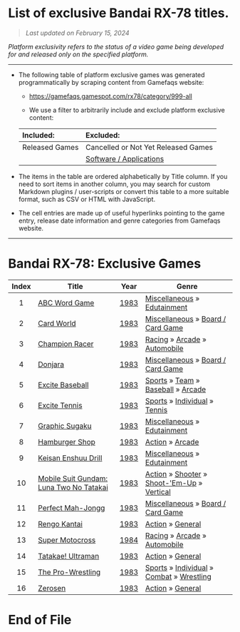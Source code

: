 ﻿# List of exclusive Bandai RX-78 titles.

> *Last updated on February 15, 2024*

_Platform exclusivity refers to the status of a video game being developed for and released only on the specified platform._

-----------------------------

 - The following table of platform exclusive games was generated programmatically by scraping content from Gamefaqs website: 

    - https://gamefaqs.gamespot.com/rx78/category/999-all

    - We use a filter to arbitrarily include and exclude platform exclusive content:

      
    |Included:|Excluded:|
    |:--|:--|
    |Released Games|Cancelled or Not Yet Released Games
    ||[Software / Applications](https://gamefaqs.gamespot.com/rx78/category/277-miscellaneous-application)


 - The items in the table are ordered alphabetically by Title column. If you need to sort items in another column, you may search for custom Markdown plugins / user-scripts or convert this table to a more suitable format, such as CSV or HTML with JavaScript.

 - The cell entries are made up of useful hyperlinks pointing to the game entry, release date information and genre categories from Gamefaqs website.

-----------------------------
# Bandai RX-78∶ Exclusive Games
|Index|Title|Year|Genre|
|:--:|--|--|--|
|1|<a href="https://gamefaqs.gamespot.com/rx78/442367-abc-word-game" target="_blank" rel="noopener noreferrer">ABC Word Game</a>|<a href="https://gamefaqs.gamespot.com/rx78/442367-abc-word-game/data" target="_blank" rel="noopener noreferrer">1983</a>|<a href="https://gamefaqs.gamespot.com/rx78/category/49-miscellaneous" target="_blank" rel="noopener noreferrer">Miscellaneous</a> &raquo; <a href="https://gamefaqs.gamespot.com/rx78/category/275-miscellaneous-edutainment" target="_blank" rel="noopener noreferrer">Edutainment</a>|
|2|<a href="https://gamefaqs.gamespot.com/rx78/442368-card-world" target="_blank" rel="noopener noreferrer">Card World</a>|<a href="https://gamefaqs.gamespot.com/rx78/442368-card-world/data" target="_blank" rel="noopener noreferrer">1983</a>|<a href="https://gamefaqs.gamespot.com/rx78/category/49-miscellaneous" target="_blank" rel="noopener noreferrer">Miscellaneous</a> &raquo; <a href="https://gamefaqs.gamespot.com/rx78/category/227-miscellaneous-board-card-game" target="_blank" rel="noopener noreferrer">Board / Card Game</a>|
|3|<a href="https://gamefaqs.gamespot.com/rx78/442369-champion-racer" target="_blank" rel="noopener noreferrer">Champion Racer</a>|<a href="https://gamefaqs.gamespot.com/rx78/442369-champion-racer/data" target="_blank" rel="noopener noreferrer">1983</a>|<a href="https://gamefaqs.gamespot.com/rx78/category/47-racing" target="_blank" rel="noopener noreferrer">Racing</a> &raquo; <a href="https://gamefaqs.gamespot.com/rx78/category/314-racing-arcade" target="_blank" rel="noopener noreferrer">Arcade</a> &raquo; <a href="https://gamefaqs.gamespot.com/rx78/category/232-racing-arcade-automobile" target="_blank" rel="noopener noreferrer">Automobile</a>|
|4|<a href="https://gamefaqs.gamespot.com/rx78/442371-donjara" target="_blank" rel="noopener noreferrer">Donjara</a>|<a href="https://gamefaqs.gamespot.com/rx78/442371-donjara/data" target="_blank" rel="noopener noreferrer">1983</a>|<a href="https://gamefaqs.gamespot.com/rx78/category/49-miscellaneous" target="_blank" rel="noopener noreferrer">Miscellaneous</a> &raquo; <a href="https://gamefaqs.gamespot.com/rx78/category/227-miscellaneous-board-card-game" target="_blank" rel="noopener noreferrer">Board / Card Game</a>|
|5|<a href="https://gamefaqs.gamespot.com/rx78/442372-excite-baseball" target="_blank" rel="noopener noreferrer">Excite Baseball</a>|<a href="https://gamefaqs.gamespot.com/rx78/442372-excite-baseball/data" target="_blank" rel="noopener noreferrer">1983</a>|<a href="https://gamefaqs.gamespot.com/rx78/category/43-sports" target="_blank" rel="noopener noreferrer">Sports</a> &raquo; <a href="https://gamefaqs.gamespot.com/rx78/category/91-sports-team" target="_blank" rel="noopener noreferrer">Team</a> &raquo; <a href="https://gamefaqs.gamespot.com/rx78/category/94-sports-team-baseball" target="_blank" rel="noopener noreferrer">Baseball</a> &raquo; <a href="https://gamefaqs.gamespot.com/rx78/category/200-sports-team-baseball-arcade" target="_blank" rel="noopener noreferrer">Arcade</a>|
|6|<a href="https://gamefaqs.gamespot.com/rx78/442373-excite-tennis" target="_blank" rel="noopener noreferrer">Excite Tennis</a>|<a href="https://gamefaqs.gamespot.com/rx78/442373-excite-tennis/data" target="_blank" rel="noopener noreferrer">1983</a>|<a href="https://gamefaqs.gamespot.com/rx78/category/43-sports" target="_blank" rel="noopener noreferrer">Sports</a> &raquo; <a href="https://gamefaqs.gamespot.com/rx78/category/92-sports-individual" target="_blank" rel="noopener noreferrer">Individual</a> &raquo; <a href="https://gamefaqs.gamespot.com/rx78/category/101-sports-individual-tennis" target="_blank" rel="noopener noreferrer">Tennis</a>|
|7|<a href="https://gamefaqs.gamespot.com/rx78/442374-graphic-sugaku" target="_blank" rel="noopener noreferrer">Graphic Sugaku</a>|<a href="https://gamefaqs.gamespot.com/rx78/442374-graphic-sugaku/data" target="_blank" rel="noopener noreferrer">1983</a>|<a href="https://gamefaqs.gamespot.com/rx78/category/49-miscellaneous" target="_blank" rel="noopener noreferrer">Miscellaneous</a> &raquo; <a href="https://gamefaqs.gamespot.com/rx78/category/275-miscellaneous-edutainment" target="_blank" rel="noopener noreferrer">Edutainment</a>|
|8|<a href="https://gamefaqs.gamespot.com/rx78/442375-hamburger-shop" target="_blank" rel="noopener noreferrer">Hamburger Shop</a>|<a href="https://gamefaqs.gamespot.com/rx78/442375-hamburger-shop/data" target="_blank" rel="noopener noreferrer">1983</a>|<a href="https://gamefaqs.gamespot.com/rx78/category/54-action" target="_blank" rel="noopener noreferrer">Action</a> &raquo; <a href="https://gamefaqs.gamespot.com/rx78/category/289-action-arcade" target="_blank" rel="noopener noreferrer">Arcade</a>|
|9|<a href="https://gamefaqs.gamespot.com/rx78/442376-keisan-enshuu-drill" target="_blank" rel="noopener noreferrer">Keisan Enshuu Drill</a>|<a href="https://gamefaqs.gamespot.com/rx78/442376-keisan-enshuu-drill/data" target="_blank" rel="noopener noreferrer">1983</a>|<a href="https://gamefaqs.gamespot.com/rx78/category/49-miscellaneous" target="_blank" rel="noopener noreferrer">Miscellaneous</a> &raquo; <a href="https://gamefaqs.gamespot.com/rx78/category/275-miscellaneous-edutainment" target="_blank" rel="noopener noreferrer">Edutainment</a>|
|10|<a href="https://gamefaqs.gamespot.com/rx78/442377-mobile-suit-gundam-luna-two-no-tatakai" target="_blank" rel="noopener noreferrer">Mobile Suit Gundam: Luna Two No Tatakai</a>|<a href="https://gamefaqs.gamespot.com/rx78/442377-mobile-suit-gundam-luna-two-no-tatakai/data" target="_blank" rel="noopener noreferrer">1983</a>|<a href="https://gamefaqs.gamespot.com/rx78/category/54-action" target="_blank" rel="noopener noreferrer">Action</a> &raquo; <a href="https://gamefaqs.gamespot.com/rx78/category/55-action-shooter" target="_blank" rel="noopener noreferrer">Shooter</a> &raquo; <a href="https://gamefaqs.gamespot.com/rx78/category/313-action-shooter-shoot-em-up" target="_blank" rel="noopener noreferrer">Shoot-&#039;Em-Up</a> &raquo; <a href="https://gamefaqs.gamespot.com/rx78/category/83-action-shooter-shoot-em-up-vertical" target="_blank" rel="noopener noreferrer">Vertical</a>|
|11|<a href="https://gamefaqs.gamespot.com/rx78/442378-perfect-mah-jongg" target="_blank" rel="noopener noreferrer">Perfect Mah-Jongg</a>|<a href="https://gamefaqs.gamespot.com/rx78/442378-perfect-mah-jongg/data" target="_blank" rel="noopener noreferrer">1983</a>|<a href="https://gamefaqs.gamespot.com/rx78/category/49-miscellaneous" target="_blank" rel="noopener noreferrer">Miscellaneous</a> &raquo; <a href="https://gamefaqs.gamespot.com/rx78/category/227-miscellaneous-board-card-game" target="_blank" rel="noopener noreferrer">Board / Card Game</a>|
|12|<a href="https://gamefaqs.gamespot.com/rx78/442379-rengo-kantai" target="_blank" rel="noopener noreferrer">Rengo Kantai</a>|<a href="https://gamefaqs.gamespot.com/rx78/442379-rengo-kantai/data" target="_blank" rel="noopener noreferrer">1983</a>|<a href="https://gamefaqs.gamespot.com/rx78/category/54-action" target="_blank" rel="noopener noreferrer">Action</a> &raquo; <a href="https://gamefaqs.gamespot.com/rx78/category/250-action-general" target="_blank" rel="noopener noreferrer">General</a>|
|13|<a href="https://gamefaqs.gamespot.com/rx78/442380-super-motocross" target="_blank" rel="noopener noreferrer">Super Motocross</a>|<a href="https://gamefaqs.gamespot.com/rx78/442380-super-motocross/data" target="_blank" rel="noopener noreferrer">1984</a>|<a href="https://gamefaqs.gamespot.com/rx78/category/47-racing" target="_blank" rel="noopener noreferrer">Racing</a> &raquo; <a href="https://gamefaqs.gamespot.com/rx78/category/314-racing-arcade" target="_blank" rel="noopener noreferrer">Arcade</a> &raquo; <a href="https://gamefaqs.gamespot.com/rx78/category/232-racing-arcade-automobile" target="_blank" rel="noopener noreferrer">Automobile</a>|
|14|<a href="https://gamefaqs.gamespot.com/rx78/442381-tatakae-ultraman" target="_blank" rel="noopener noreferrer">Tatakae! Ultraman</a>|<a href="https://gamefaqs.gamespot.com/rx78/442381-tatakae-ultraman/data" target="_blank" rel="noopener noreferrer">1983</a>|<a href="https://gamefaqs.gamespot.com/rx78/category/54-action" target="_blank" rel="noopener noreferrer">Action</a> &raquo; <a href="https://gamefaqs.gamespot.com/rx78/category/250-action-general" target="_blank" rel="noopener noreferrer">General</a>|
|15|<a href="https://gamefaqs.gamespot.com/rx78/442382-the-pro-wrestling" target="_blank" rel="noopener noreferrer">The Pro-Wrestling</a>|<a href="https://gamefaqs.gamespot.com/rx78/442382-the-pro-wrestling/data" target="_blank" rel="noopener noreferrer">1983</a>|<a href="https://gamefaqs.gamespot.com/rx78/category/43-sports" target="_blank" rel="noopener noreferrer">Sports</a> &raquo; <a href="https://gamefaqs.gamespot.com/rx78/category/92-sports-individual" target="_blank" rel="noopener noreferrer">Individual</a> &raquo; <a href="https://gamefaqs.gamespot.com/rx78/category/312-sports-individual-combat" target="_blank" rel="noopener noreferrer">Combat</a> &raquo; <a href="https://gamefaqs.gamespot.com/rx78/category/93-sports-individual-combat-wrestling" target="_blank" rel="noopener noreferrer">Wrestling</a>|
|16|<a href="https://gamefaqs.gamespot.com/rx78/442384-zerosen" target="_blank" rel="noopener noreferrer">Zerosen</a>|<a href="https://gamefaqs.gamespot.com/rx78/442384-zerosen/data" target="_blank" rel="noopener noreferrer">1983</a>|<a href="https://gamefaqs.gamespot.com/rx78/category/54-action" target="_blank" rel="noopener noreferrer">Action</a> &raquo; <a href="https://gamefaqs.gamespot.com/rx78/category/250-action-general" target="_blank" rel="noopener noreferrer">General</a>|

# End of File